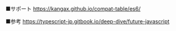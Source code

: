 ■サポート
https://kangax.github.io/compat-table/es6/

■参考
https://typescript-jp.gitbook.io/deep-dive/future-javascript